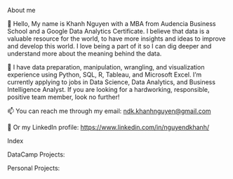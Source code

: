About me

👋 Hello, My name is Khanh Nguyen with a MBA from Audencia Business School and a Google Data Analytics Certificate. I believe that data is a valuable resource for the world, to have more insights and ideas to improve and develop this world. I love being a part of it so I can dig deeper and understand more about the meaning behind the data.

👀 I have data preparation, manipulation, wrangling, and visualization experience using Python, SQL, R, Tableau, and Microsoft Excel. I’m currently applying to jobs in Data Science, Data Analytics, and Business Intelligence Analyst. If you are looking for a hardworking, responsible, positive team member, look no further!

📫 You can reach me through my email: ndk.khanhnguyen@gmail.com

🔭 Or my LinkedIn profile: https://www.linkedin.com/in/nguyendkhanh/

Index

DataCamp Projects:

Personal Projects:
